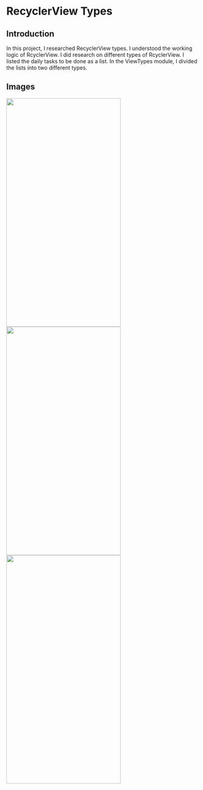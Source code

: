 RecyclerView Types
==================================


Introduction
------------

In this project, I researched RecyclerView types. I understood the working logic of RcyclerView. I did research on different types of RcyclerView.
I listed the daily tasks to be done as a list. In the ViewTypes module, I divided the lists into two different types.

Images
------------
<img src="https://github.com/nasuh-unal/RecyclerViewTypes/assets/88931522/ae29117e-5d32-4a9e-99b3-7ac9addabb76" width=300 height=600>
<img src="https://github.com/nasuh-unal/RecyclerViewTypes/assets/88931522/04576039-fbf4-4091-afa6-e181900dda30" width=300 height=600>
<img src="https://github.com/nasuh-unal/RecyclerViewTypes/assets/88931522/6c13c9d5-514b-4849-a994-b86941738ca1" width=300 height=600>
